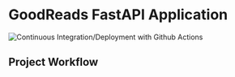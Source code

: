 # GoodReads FastAPI Application

![Continuous Integration/Deployment with Github Actions](https://github.com/nogibjj/fastapi-project/actions/workflows/main.yml/badge.svg)

## Project Workflow

